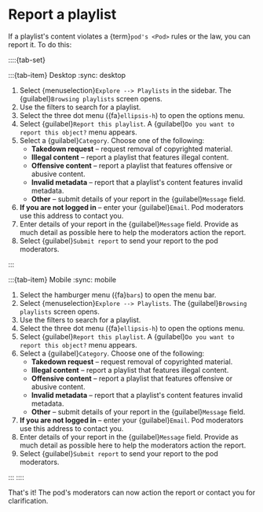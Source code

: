 # Report a playlist

If a playlist's content violates a {term}`pod's <Pod>` rules or the law, you can report it. To do this:

::::{tab-set}

:::{tab-item} Desktop
:sync: desktop

1. Select {menuselection}`Explore --> Playlists` in the sidebar. The {guilabel}`Browsing playlists` screen opens.
2. Use the filters to search for a playlist.
3. Select the three dot menu ({fa}`ellipsis-h`) to open the options menu.
4. Select {guilabel}`Report this playlist`. A {guilabel}`Do you want to report this object?` menu appears.
5. Select a {guilabel}`Category`. Choose one of the following:
   - __Takedown request__ – request removal of copyrighted material.
   - __Illegal content__ – report a playlist that features illegal content.
   - __Offensive content__ – report a playlist that features offensive or abusive content.
   - __Invalid metadata__ – report that a playlist's content features invalid metadata.
   - __Other__ – submit details of your report in the {guilabel}`Message` field.
6. __If you are not logged in__ – enter your {guilabel}`Email`. Pod moderators use this address to contact you.
7. Enter details of your report in the {guilabel}`Message` field. Provide as much detail as possible here to help the moderators action the report.
8. Select {guilabel}`Submit report` to send your report to the pod moderators.

:::

:::{tab-item} Mobile
:sync: mobile

1. Select the hamburger menu ({fa}`bars`) to open the menu bar.
2. Select {menuselection}`Explore --> Playlists`. The {guilabel}`Browsing playlists` screen opens.
3. Use the filters to search for a playlist.
4. Select the three dot menu ({fa}`ellipsis-h`) to open the options menu.
5. Select {guilabel}`Report this playlist`. A {guilabel}`Do you want to report this object?` menu appears.
6. Select a {guilabel}`Category`. Choose one of the following:
   - __Takedown request__ – request removal of copyrighted material.
   - __Illegal content__ – report a playlist that features illegal content.
   - __Offensive content__ – report a playlist that features offensive or abusive content.
   - __Invalid metadata__ – report that a playlist's content features invalid metadata.
   - __Other__ – submit details of your report in the {guilabel}`Message` field.
7. __If you are not logged in__ – enter your {guilabel}`Email`. Pod moderators use this address to contact you.
8. Enter details of your report in the {guilabel}`Message` field. Provide as much detail as possible here to help the moderators action the report.
9. Select {guilabel}`Submit report` to send your report to the pod moderators.

:::
::::

That's it! The pod's moderators can now action the report or contact you for clarification.
